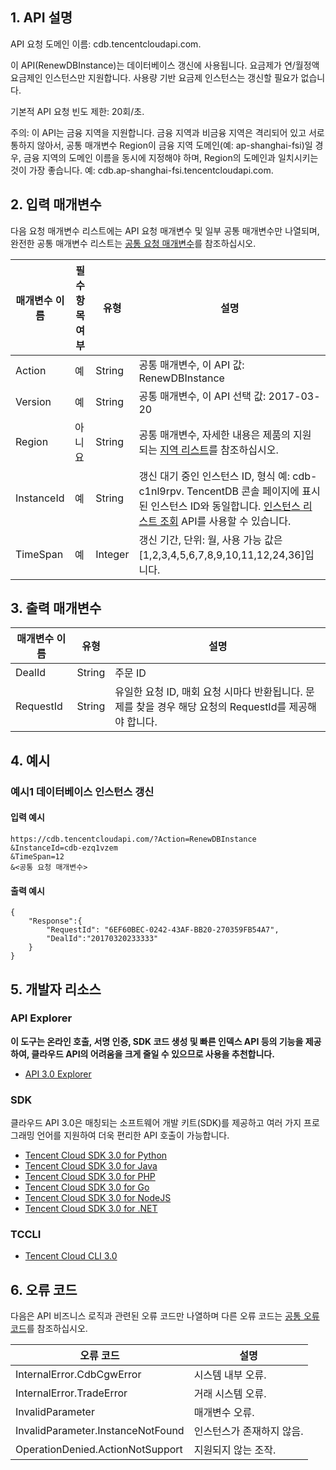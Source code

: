 ## 1. API 설명

API 요청 도메인 이름: cdb.tencentcloudapi.com.

이 API(RenewDBInstance)는 데이터베이스 갱신에 사용됩니다. 요금제가 연/월정액 요금제인 인스턴스만 지원합니다. 사용량 기반 요금제 인스턴스는 갱신할 필요가 없습니다.

기본적 API 요청 빈도 제한: 20회/초.

주의: 이 API는 금융 지역을 지원합니다. 금융 지역과 비금융 지역은 격리되어 있고 서로 통하지 않아서, 공통 매개변수 Region이 금융 지역 도메인(예: ap-shanghai-fsi)일 경우, 금융 지역의 도메인 이름을 동시에 지정해야 하며, Region의 도메인과 일치시키는 것이 가장 좋습니다. 예: cdb.ap-shanghai-fsi.tencentcloudapi.com.



## 2. 입력 매개변수

다음 요청 매개변수 리스트에는 API 요청 매개변수 및 일부 공통 매개변수만 나열되며, 완전한 공통 매개변수 리스트는 [공통 요청 매개변수](/document/api/236/15833)를 참조하십시오.

| 매개변수 이름 | 필수 항목 여부 | 유형 | 설명 |
|---------|---------|---------|---------|
| Action | 예 | String | 공통 매개변수, 이 API 값: RenewDBInstance |
| Version | 예 | String | 공통 매개변수, 이 API 선택 값: 2017-03-20 |
| Region | 아니요 | String | 공통 매개변수, 자세한 내용은 제품의 지원되는 [지역 리스트](/document/api/236/15833#.E5.9C.B0.E5.9F.9F.E5.88.97.E8.A1.A8)를 참조하십시오. |
| InstanceId | 예 | String | 갱신 대기 중인 인스턴스 ID, 형식 예: cdb-c1nl9rpv. TencentDB 콘솔 페이지에 표시된 인스턴스 ID와 동일합니다. [인스턴스 리스트 조회](https://cloud.tencent.com/document/api/236/15872) API를 사용할 수 있습니다. |
| TimeSpan | 예 | Integer | 갱신 기간, 단위: 월, 사용 가능 값은 [1,2,3,4,5,6,7,8,9,10,11,12,24,36]입니다. |

## 3. 출력 매개변수

| 매개변수 이름 | 유형 | 설명 |
|---------|---------|---------|
| DealId | String | 주문 ID |
| RequestId | String | 유일한 요청 ID, 매회 요청 시마다 반환됩니다. 문제를 찾을 경우 해당 요청의 RequestId를 제공해야 합니다. |

## 4. 예시

### 예시1 데이터베이스 인스턴스 갱신

#### 입력 예시

```
https://cdb.tencentcloudapi.com/?Action=RenewDBInstance
&InstanceId=cdb-ezq1vzem
&TimeSpan=12
&<공통 요청 매개변수>
```

#### 출력 예시

```
{
    "Response":{
        "RequestId": "6EF60BEC-0242-43AF-BB20-270359FB54A7",
        "DealId":"20170320233333"
    }
}
```


## 5. 개발자 리소스

### API Explorer

**이 도구는 온라인 호출, 서명 인증, SDK 코드 생성 및 빠른 인덱스 API 등의 기능을 제공하여, 클라우드 API의 어려움을 크게 줄일 수 있으므로 사용을 추천합니다.**

* [API 3.0 Explorer](https://console.cloud.tencent.com/api/explorer?Product=cdb&Version=2017-03-20&Action=RenewDBInstance)

### SDK

클라우드 API 3.0은 매칭되는 소프트웨어 개발 키트(SDK)를 제공하고 여러 가지 프로그래밍 언어를 지원하여 더욱 편리한 API 호출이 가능합니다.

* [Tencent Cloud SDK 3.0 for Python](https://github.com/TencentCloud/tencentcloud-sdk-python)
* [Tencent Cloud SDK 3.0 for Java](https://github.com/TencentCloud/tencentcloud-sdk-java)
* [Tencent Cloud SDK 3.0 for PHP](https://github.com/TencentCloud/tencentcloud-sdk-php)
* [Tencent Cloud SDK 3.0 for Go](https://github.com/TencentCloud/tencentcloud-sdk-go)
* [Tencent Cloud SDK 3.0 for NodeJS](https://github.com/TencentCloud/tencentcloud-sdk-nodejs)
* [Tencent Cloud SDK 3.0 for .NET](https://github.com/TencentCloud/tencentcloud-sdk-dotnet)

### TCCLI

* [Tencent Cloud CLI 3.0](https://cloud.tencent.com/document/product/440/6176)

## 6. 오류 코드

다음은 API 비즈니스 로직과 관련된 오류 코드만 나열하며 다른 오류 코드는 [공통 오류 코드](/document/api/236/15835#.E5.85.AC.E5.85.B1.E9.94.99.E8.AF.AF.E7.A0.81)를 참조하십시오.

| 오류 코드 | 설명 |
|---------|---------|
| InternalError.CdbCgwError | 시스템 내부 오류. |
| InternalError.TradeError | 거래 시스템 오류. |
| InvalidParameter | 매개변수 오류. |
| InvalidParameter.InstanceNotFound | 인스턴스가 존재하지 않음. |
| OperationDenied.ActionNotSupport | 지원되지 않는 조작. |


